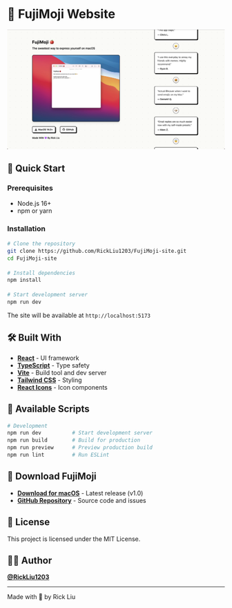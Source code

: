 # 🍎 FujiMoji Website

![FujiMoji Hero Image](./public/readme-hero.png)

## 🚀 Quick Start

### Prerequisites

- Node.js 16+ 
- npm or yarn

### Installation

```bash
# Clone the repository
git clone https://github.com/RickLiu1203/FujiMoji-site.git
cd FujiMoji-site

# Install dependencies
npm install

# Start development server
npm run dev
```

The site will be available at `http://localhost:5173`

## 🛠️ Built With

- **[React](https://reactjs.org/)** - UI framework
- **[TypeScript](https://www.typescriptlang.org/)** - Type safety
- **[Vite](https://vitejs.dev/)** - Build tool and dev server
- **[Tailwind CSS](https://tailwindcss.com/)** - Styling
- **[React Icons](https://react-icons.github.io/react-icons/)** - Icon components

## 📝 Available Scripts

```bash
# Development
npm run dev          # Start development server
npm run build        # Build for production
npm run preview      # Preview production build
npm run lint         # Run ESLint
```

## 📱 Download FujiMoji

- **[Download for macOS](https://github.com/RickLiu1203/FujiMoji/releases/download/v1.0/FujiMoji.dmg)** - Latest release (v1.0)
- **[GitHub Repository](https://github.com/RickLiu1203/FujiMoji)** - Source code and issues

## 📄 License

This project is licensed under the MIT License.

## 👨‍💻 Author


**[@RickLiu1203](https://github.com/RickLiu1203)**

---

<div>
  <p>Made with 💜 by Rick Liu</p>
</div>
